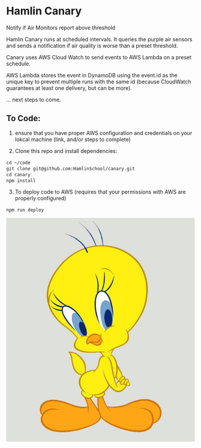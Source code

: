 # Hamlin Canary
Notify if Air Monitors report above threshold

Hamlin Canary runs at scheduled intervals.  It queries the purple air sensors and sends a notification if air quality is worse than a preset threshold.

Canary uses AWS Cloud Watch to send events to AWS Lambda on a preset schedule.

AWS Lambda stores the event in DynamoDB using the event.id as the unique key to prevent multiple runs with the same id (because CloudWatch guarantees at least one delivery, but can be more).

... next steps to come.

## To Code:

1. ensure that you have proper AWS configuration and credentials on your lokcal machine (link, and/or steps to complete)

2. Clone this repo and install dependencies:

```
cd ~/code
git clone git@github.com:HamlinSchool/canary.git
cd canary
npm install
```

3. To deploy code to AWS (requires that your permissions with AWS are properly configured)

```
npm run deploy
```

![](./img/tweety.jpg)
